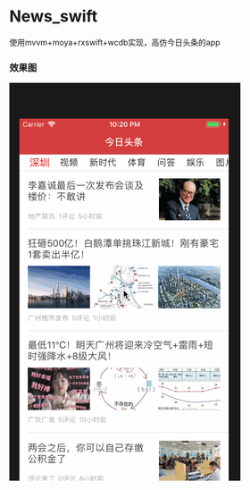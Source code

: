# News_swift

使用mvvm+moya+rxswift+wcdb实现，高仿今日头条的app

### 效果图

![](https://github.com/FMYang/News_swift/blob/master/ScreenShots.gif)
